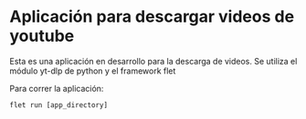 # Aplicación para descargar videos de youtube

Esta es una aplicación en desarrollo para la descarga de videos.
Se utiliza el módulo yt-dlp de python y el framework flet

Para correr la aplicación:

```
flet run [app_directory]
```
